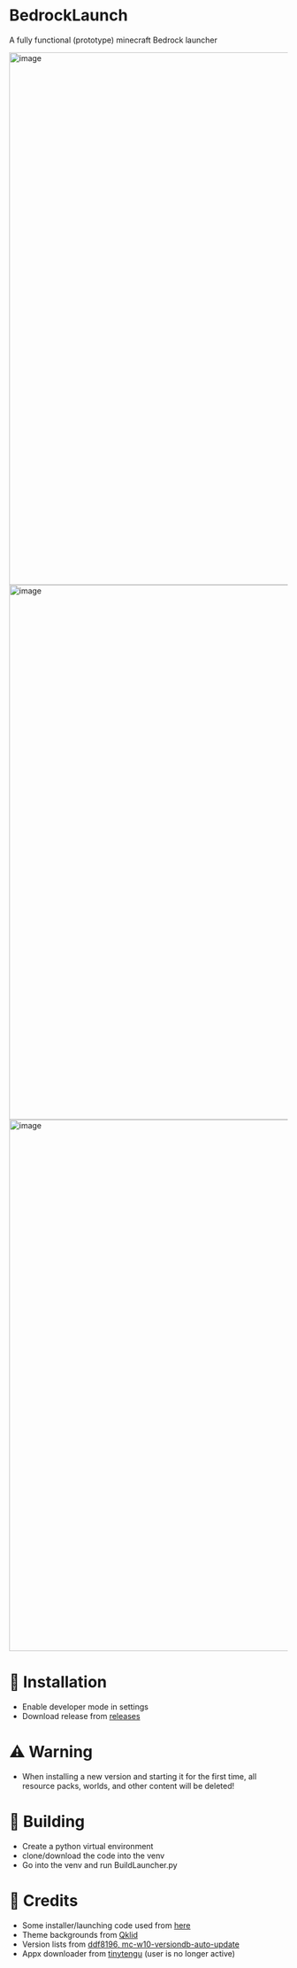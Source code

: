 # BedrockLaunch
A fully functional (prototype) minecraft Bedrock launcher

<img width="1490" height="962" alt="image" src="https://github.com/user-attachments/assets/d74d4b24-80d3-4382-b01b-d472661b3eb6" />

<img width="1482" height="966" alt="image" src="https://github.com/user-attachments/assets/ab65055c-5d8d-495f-949c-3ba270f6854e" />

<img width="1487" height="960" alt="image" src="https://github.com/user-attachments/assets/bc085385-1831-47c3-8959-0e5d3995a296" />

# 🚀 Installation
- Enable developer mode in settings
- Download release from [releases](https://github.com/QuasiChicken90/BedrockLaunch/releases/)

# ⚠️ Warning
- When installing a new version and starting it for the first time, all resource packs, worlds, and other content will be deleted!

# 🔨 Building
- Create a python virtual environment
- clone/download the code into the venv
- Go into the venv and run BuildLauncher.py

# 📃 Credits
- Some installer/launching code used from [here](github.com/CrystalVortex/Minecraft-Bedrock-Version-Manager/tree/TestVersion-9)
- Theme backgrounds from [Qklid](https://pixabay.com/users/qkild-35912031/)
- Version lists from [ddf8196, mc-w10-versiondb-auto-update](https://github.com/ddf8196/mc-w10-versiondb-auto-update)
- Appx downloader from [tinytengu](https://github.com/tinytengu/python-bedrock-appx) (user is no longer active)
